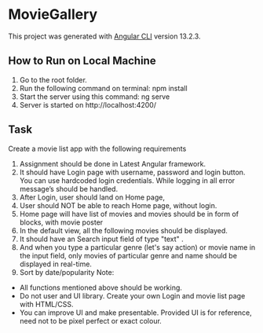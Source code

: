 # MovieGallery

This project was generated with [Angular CLI](https://github.com/angular/angular-cli) version 13.2.3.

## How to Run on Local Machine

1. Go to the root folder.
2. Run the following command on terminal: npm install
3. Start the server using this command: ng serve
4. Server is started on http://localhost:4200/

## Task

Create a movie list app with the following requirements
1. Assignment should be done in Latest Angular framework.
2. It should have Login page with username, password and login button. You can use
hardcoded login credentials. While logging in all error message’s should be handled.
3. After Login, user should land on Home page,
4. User should NOT be able to reach Home page, without login.
5. Home page will have list of movies and movies should be in form of blocks, with
movie poster
6. In the default view, all the following movies should be displayed.
7. It should have an Search input field of type "text" .
8. And when you type a particular genre (let's say action) or movie name in the input
field, only movies of particular genre and name should be displayed in real-time.
9. Sort by date/popularity
Note:
- All functions mentioned above should be working.
- Do not user and UI library. Create your own Login and movie list page with HTML/CSS.
- You can improve UI and make presentable. Provided UI is for reference, need not to
be pixel perfect or exact colour. 


